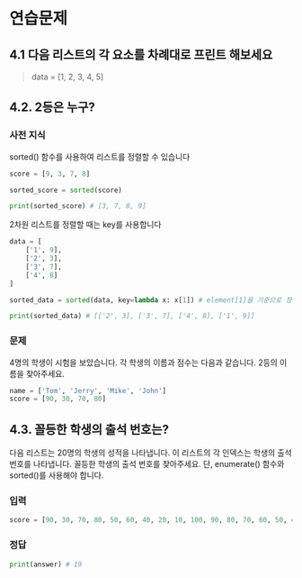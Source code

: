 # 연습문제

## 4.1 다음 리스트의 각 요소를 차례대로 프린트 해보세요

> data = [1, 2, 3, 4, 5]

## 4.2. 2등은 누구?

### 사전 지식

sorted() 함수를 사용하여 리스트를 정렬할 수 있습니다

```python
score = [9, 3, 7, 8]

sorted_score = sorted(score)

print(sorted_score) # [3, 7, 8, 9]
```

2차원 리스트를 정렬할 때는 key를 사용합니다
```python
data = [
    ['1', 9],
    ['2', 3],
    ['3', 7],
    ['4', 8]
]

sorted_data = sorted(data, key=lambda x: x[1]) # element[1]을 기준으로 정렬

print(sorted_data) # [['2', 3], ['3', 7], ['4', 8], ['1', 9]]
```

### 문제

4명의 학생이 시험을 보았습니다. 각 학생의 이름과 점수는 다음과 같습니다. 2등의 이름을 찾아주세요.
```python
name = ['Tom', 'Jerry', 'Mike', 'John']
score = [90, 30, 70, 80]
```

## 4.3. 꼴등한 학생의 출석 번호는?

다음 리스트는 20명의 학생의 성적을 나타냅니다. 이 리스트의 각 인덱스는 학생의 출석 번호를 나타냅니다. 꼴등한 학생의 출석 번호를 찾아주세요.
단, enumerate() 함수와 sorted()를 사용해야 합니다.

### 입력 
```python
score = [90, 30, 70, 80, 50, 60, 40, 20, 10, 100, 90, 80, 70, 60, 50, 40, 30, 20, 0, 10]
```

### 정답
```python
print(answer) # 19
```
